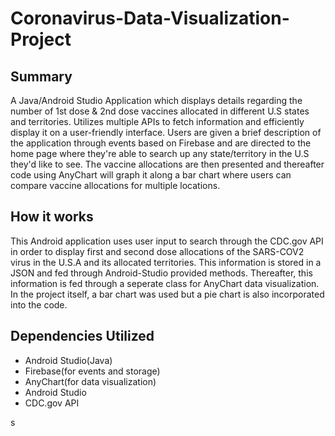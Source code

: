 # Coronavirus-Data-Visualization-Project

<h2>Summary</h2>
 A Java/Android Studio Application which displays details regarding the number of 1st dose & 2nd dose vaccines allocated in different U.S states and territories. Utilizes multiple APIs to fetch information and efficiently display it on a user-friendly interface. Users are given a brief description of the application through events based on Firebase and are directed to the home page where they're able to search up any state/territory in the U.S they'd like to see. The vaccine allocations are then presented and thereafter code using AnyChart will graph it along a bar chart where users can compare vaccine allocations for multiple locations.
 <br>
 <h2>How it works</h2>
 This Android application uses user input to search through the CDC.gov API in order to display first and second dose allocations of the SARS-COV2 virus in the U.S.A and its allocated territories. This information is stored in a JSON and fed through Android-Studio provided methods. Thereafter, this information is fed through a seperate class for AnyChart data visualization. In the project itself, a bar chart was used but a pie chart is also incorporated into the code.
 <br>
 <h2>Dependencies Utilized</h2>
 <ul>
  <li>Android Studio(Java)</li>
  <li>Firebase(for events and storage)</li>
  <li>AnyChart(for data visualization)</li>
  <li>Android Studio</li>
  <li>CDC.gov API</li>

 </ul>
 
 
s
